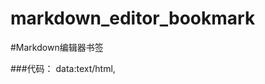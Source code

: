 markdown_editor_bookmark
========================

#Markdown编辑器书签

###代码：
    data:text/html,
    <style type="text/css">
        #e{
            position:absolute;
            top:0;
            right:50%;
            bottom:0;
            left:0;
        } 
     
        #c{
            position:absolute;
            overflow:auto;
            top:0;
            right:0;
            bottom:0;
            left:50%;
        }
    </style>
     
    <div id="e"></div>
    <div id="c"></div>
     
    <script src="http://d1n0x3qji82z53.cloudfront.net/src-min-noconflict/ace.js" 
            type="text/javascript" 
            charset="utf-8"></script>
    <script src="http://cdnjs.cloudflare.com/ajax/libs/showdown/0.3.1/showdown.min.js"></script>
     
    <script> 
        function showResult(e){
            consoleEl.innerHTML=e
        }
        
        var e=ace.edit("e");
        e.setTheme("ace/theme/monokai");
        e.getSession().setMode("ace/mode/markdown");
        document.getElementById('e').style.fontSize='14px';
        var consoleEl = document.getElementById("c");
        var converter = new Showdown.converter;
        
        e.on("change",function(){
            var n=e.getSession().getMode().$id;
            if(n == "ace/mode/markdown"){
                showResult(converter.makeHtml(e.getValue()))
            }
        });
    </script>

###使用方法：
将「bookmark」文件内容保存与书签中即可。

